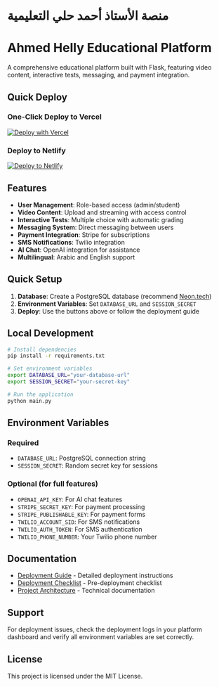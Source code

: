 # منصة الأستاذ أحمد حلي التعليمية
# Ahmed Helly Educational Platform

A comprehensive educational platform built with Flask, featuring video content, interactive tests, messaging, and payment integration.

## Quick Deploy

### One-Click Deploy to Vercel
[![Deploy with Vercel](https://vercel.com/button)](https://vercel.com/new/clone?repository-url=https://github.com/your-username/your-repo)

### Deploy to Netlify
[![Deploy to Netlify](https://www.netlify.com/img/deploy/button.svg)](https://app.netlify.com/start/deploy?repository=https://github.com/your-username/your-repo)

## Features

- **User Management**: Role-based access (admin/student)
- **Video Content**: Upload and streaming with access control
- **Interactive Tests**: Multiple choice with automatic grading
- **Messaging System**: Direct messaging between users
- **Payment Integration**: Stripe for subscriptions
- **SMS Notifications**: Twilio integration
- **AI Chat**: OpenAI integration for assistance
- **Multilingual**: Arabic and English support

## Quick Setup

1. **Database**: Create a PostgreSQL database (recommend [Neon.tech](https://neon.tech))
2. **Environment Variables**: Set `DATABASE_URL` and `SESSION_SECRET`
3. **Deploy**: Use the buttons above or follow the deployment guide

## Local Development

```bash
# Install dependencies
pip install -r requirements.txt

# Set environment variables
export DATABASE_URL="your-database-url"
export SESSION_SECRET="your-secret-key"

# Run the application
python main.py
```

## Environment Variables

### Required
- `DATABASE_URL`: PostgreSQL connection string
- `SESSION_SECRET`: Random secret key for sessions

### Optional (for full features)
- `OPENAI_API_KEY`: For AI chat features
- `STRIPE_SECRET_KEY`: For payment processing
- `STRIPE_PUBLISHABLE_KEY`: For payment forms
- `TWILIO_ACCOUNT_SID`: For SMS notifications
- `TWILIO_AUTH_TOKEN`: For SMS authentication
- `TWILIO_PHONE_NUMBER`: Your Twilio phone number

## Documentation

- [Deployment Guide](DEPLOYMENT_GUIDE.md) - Detailed deployment instructions
- [Deployment Checklist](deployment-checklist.md) - Pre-deployment checklist
- [Project Architecture](replit.md) - Technical documentation

## Support

For deployment issues, check the deployment logs in your platform dashboard and verify all environment variables are set correctly.

## License

This project is licensed under the MIT License.